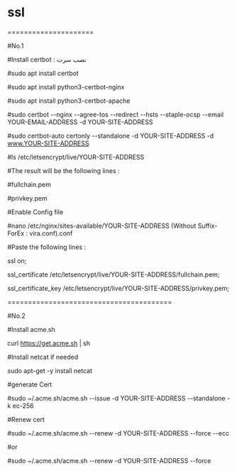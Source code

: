 # ssl

=====================

#No.1

#Install certbot : نصب سرت

#sudo apt install certbot

#sudo apt install python3-certbot-nginx

#sudo apt install python3-certbot-apache


#sudo certbot --nginx --agree-tos --redirect --hsts --staple-ocsp --email YOUR-EMAIL-ADDRESS -d YOUR-SITE-ADDRESS

#sudo certbot-auto certonly --standalone -d YOUR-SITE-ADDRESS  -d www.YOUR-SITE-ADDRESS

#ls /etc/letsencrypt/live/YOUR-SITE-ADDRESS

#The result will be the following lines :

#fullchain.pem

#privkey.pem

#Enable Config file 

#nano /etc/nginx/sites-available/YOUR-SITE-ADDRESS (Without Suffix- ForEx : vira.conf).conf

#Paste the following lines :

ssl on;

ssl_certificate /etc/letsencrypt/live/YOUR-SITE-ADDRESS/fullchain.pem;

ssl_certificate_key /etc/letsencrypt/live/YOUR-SITE-ADDRESS/privkey.pem;


========================================

#No.2

#Install acme.sh

curl  https://get.acme.sh | sh

#Install netcat if needed

sudo apt-get -y install netcat

#generate Cert

#sudo ~/.acme.sh/acme.sh --issue -d YOUR-SITE-ADDRESS --standalone -k ec-256

#Renew cert

#sudo ~/.acme.sh/acme.sh --renew -d YOUR-SITE-ADDRESS --force --ecc

#or

#sudo ~/.acme.sh/acme.sh --renew -d YOUR-SITE-ADDRESS --force


